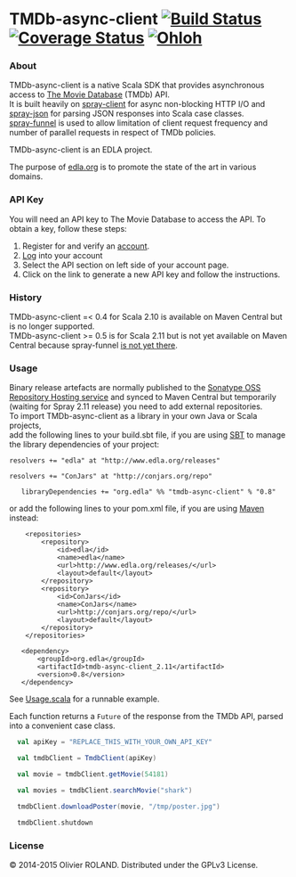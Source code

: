 # TMDb-async-client [![Build Status](https://travis-ci.org/newca12/TMDb-async-client.svg?branch=master)](https://travis-ci.org/newca12/TMDb-async-client) [![Coverage Status](https://coveralls.io/repos/newca12/TMDb-async-client/badge.png)](https://coveralls.io/r/newca12/TMDb-async-client) [![Ohloh](http://www.ohloh.net/p/TMDb-async-client/widgets/project_thin_badge.gif)](https://www.ohloh.net/p/TMDb-async-client)

### About ###
TMDb-async-client is a native Scala SDK that provides asynchronous access to [The Movie Database][1] (TMDb) API.  
It is built heavily on [spray-client][2] for async non-blocking HTTP I/O and [spray-json][3] for parsing JSON responses into Scala case classes.  
[spray-funnel][4] is used to allow limitation of client request frequency and number of parallel requests in respect of TMDb policies.

TMDb-async-client is an EDLA project.

The purpose of [edla.org](http://www.edla.org) is to promote the state of the art in various domains.

### API Key ###
You will need an API key to The Movie Database to access the API.  To obtain a key, follow these steps:

1. Register for and verify an [account](https://www.themoviedb.org/account/signup).
2. [Log](https://www.themoviedb.org/login) into your account
3. Select the API section on left side of your account page.
4. Click on the link to generate a new API key and follow the instructions.

### History ###

TMDb-async-client =< 0.4 for Scala 2.10 is available on Maven Central but is no longer supported.  
TMDb-async-client >= 0.5 is for Scala 2.11 but is not yet available on Maven Central because spray-funnel [is not yet there](https://github.com/galarragas/spray-funnel/issues/4).

### Usage ###

Binary release artefacts are normally published to the [Sonatype OSS Repository Hosting service](https://oss.sonatype.org/index.html#nexus-search;quick~tmdb-async-client) and synced to Maven
Central but temporarily (waiting for Spray 2.11 release) you need to add external repositories.  
To import TMDb-async-client as a library in your own Java or Scala projects,  
add the following lines to your build.sbt file, if you are using [SBT](http://www.scala-sbt.org/release/docs/Getting-Started/Setup) to manage the library dependencies of your project:

```
resolvers += "edla" at "http://www.edla.org/releases"

resolvers += "ConJars" at "http://conjars.org/repo"
```

```
   libraryDependencies += "org.edla" %% "tmdb-async-client" % "0.8"
```

or add the following lines to your pom.xml file, if you are using [Maven](http://maven.apache.org/) instead:

```
    <repositories>
        <repository>
            <id>edla</id>
            <name>edla</name>
            <url>http://www.edla.org/releases/</url>
            <layout>default</layout>
        </repository>
        <repository>
            <id>ConJars</id>
            <name>ConJars</name>
            <url>http://conjars.org/repo/</url>
            <layout>default</layout>
        </repository>
    </repositories>
```

```
   <dependency>
       <groupId>org.edla</groupId>
       <artifactId>tmdb-async-client_2.11</artifactId>
       <version>0.8</version>
   </dependency>
```

See [Usage.scala](https://github.com/newca12/TMDb-async-client/blob/master/src/main/scala/org/edla/tmdb/client/Usage.scala) for a runnable example.

Each function returns a `Future` of the response from the TMDb API, parsed into a convenient case class.

``` scala
  val apiKey = "REPLACE_THIS_WITH_YOUR_OWN_API_KEY"

  val tmdbClient = TmdbClient(apiKey)

  val movie = tmdbClient.getMovie(54181)

  val movies = tmdbClient.searchMovie("shark")

  tmdbClient.downloadPoster(movie, "/tmp/poster.jpg")

  tmdbClient.shutdown
```
### License ###
© 2014-2015 Olivier ROLAND. Distributed under the GPLv3 License.

[1]: http://www.themoviedb.org/
[2]: http://spray.io/documentation/1.3.3/spray-client/
[3]: https://github.com/spray/spray-json
[4]: https://github.com/galarragas/spray-funnel